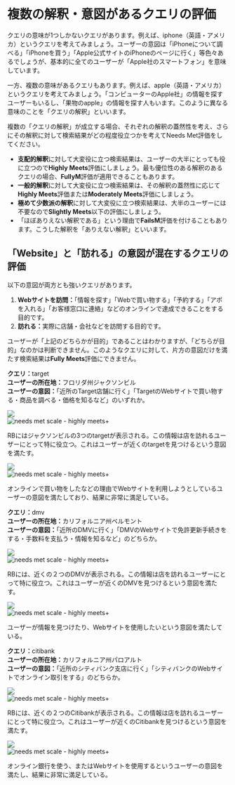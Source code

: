 # 複数の解釈・意図があるクエリの評価

クエリの意味が1つしかないクエリがあります。例えば、<span class="query">iphone</span>（英語・アメリカ）というクエリを考えてみましょう。ユーザーの意図は「iPhoneについて調べる」「iPhoneを買う」「Apple公式サイトのiPhoneのページに行く」等色々あるでしょうが、基本的に全てのユーザーが「Apple社のスマートフォン」を意味しています。

一方、複数の意味があるクエリもあります。例えば、<span class="query">apple</span>（英語・アメリカ）というクエリを考えてみましょう。「コンピューターのApple社」の情報を探すユーザーもいるし、「果物のapple」の情報を探す人もいます。このように異なる意味のことを「クエリの解釈」といいます。

複数の「クエリの解釈」が成立する場合、それぞれの解釈の蓋然性を考え、さらにその解釈に対して検索結果がどの程度役立つかを考えてNeeds Met評価をしてください。

- **支配的解釈**に対して大変役に立つ検索結果は、ユーザーの大半にとっても役に立つので**Highly Meets**評価にしましょう。最も優位性のある解釈のあるクエリの場合、**FullyM**評価が適用できることもあります。
- **一般的解釈**に対して大変役に立つ検索結果は、その解釈の蓋然性に応じて**Highly Meets**評価または**Moderately Meets**評価にしましょう。
- **極めて少数派の解釈**に対して大変役に立つ検索結果は、大半のユーザーには不要なので**Slightly Meets**以下の評価にしましょう。
- 「ほぼありえない解釈である」という理由で**FailsM**評価を付けることもあります。こうした解釈を「ありえない解釈」といいます。

## 「Website」と「訪れる」の意図が混在するクエリの評価

以下の意図が両方とも強いクエリがあります。

1. **Webサイトを訪問：**<!-- -->「情報を探す」「Webで買い物する」「予約する」「アポを入れる」「お客様窓口に連絡」などのオンラインで達成できることをする目的です。
2. **訪れる：**<!-- -->実際に店舗・会社などを訪問する目的です。

ユーザーが「上記のどちらかが目的」であることはわかりますが、「どちらが目的」なのかは判断できません。このようなクエリに対して、片方の意図だけを満たす検索結果は**Fully Meets**評価にできません。

<div class="examples">
<div class="example">

**クエリ：**<span class="query">target</span>  
**ユーザーの所在地：**<!-- -->フロリダ州ジャクソンビル  
**ユーザーの意図：**<!-- -->「近所のTarget店舗に行く」「TargetのWebサイトで買い物する・商品を調べる・価格を知るなど」のいずれか。

<div class="results">
<div class="result">

![](/img/qrg/img641.jpg)  
![needs met scale - highly meets+](/img/qrg/hm+.jpg)

RBにはジャクソンビルの3つのtargetが表示される。この情報は店を訪れるユーザーにとって特に役立つ。これはユーザーが近くのtargetを見つけるという意図を満たす。

</div>
<div class="result">

![](/img/qrg/img643.jpg)  
![needs met scale - highly meets+](/img/qrg/hm+.jpg)

オンラインで買い物をしたなどの理由でWebサイトを利用しようとしているユーザーの意図を満たしており、結果に非常に満足している。

</div>
</div>
</div>
<div class="example">

**クエリ：**<span class="query">dmv</span>  
**ユーザーの所在地：**<!-- -->カリフォルニア州ベルモント  
**ユーザーの意図：**<!-- -->「近所のDMVに行く」「DMVのWebサイトで免許更新手続きをする・手数料を支払う・情報を知るなど」のどちらか。

<div class="results">
<div class="result">

![](/img/qrg/img646.jpg)  
![needs met scale - highly meets+](/img/qrg/hm+.jpg)

RBには、近くの２つのDMVが表示される。この情報は店を訪れるユーザーにとって特に役立つ。これはユーザーが近くのDMVを見つけるという意図を満たす。

</div>
<div class="result">

![](/img/qrg/img648.jpg)  
![needs met scale - highly meets+](/img/qrg/hm+.jpg)

ユーザーが情報を見つけたり、Webサイトを使用したいという意図を満たしている。

</div>
</div>
</div>
<div class="example">

**クエリ：**<span class="query">citibank</span>  
**ユーザーの所在地：**<!-- -->カリフォルニア州パロアルト  
**ユーザーの意図：**<!-- -->「近所のシティバンク支店に行く」「シティバンクのWebサイトでオンライン取引をする」のどちらか。

<div class="results">
<div class="result">

![](/img/qrg/img650.jpg)  
![needs met scale - highly meets+](/img/qrg/hm+.jpg)

RBには、近くの２つのCitibankが表示される。この情報は店を訪れるユーザーにとって特に役立つ。これはユーザーが近くのCitibankを見つけるという意図を満たす。

</div>
<div class="result">

![](/img/qrg/img652.jpg)  
![needs met scale - highly meets+](/img/qrg/hm+.jpg)

オンライン銀行を使う、またはWebサイトを使用するというユーザーの意図を満たし、結果に非常に満足している。

</div>
</div>
</div>
</div>
